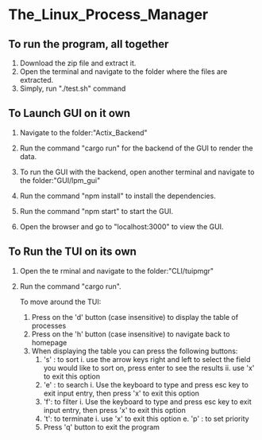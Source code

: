 # The_Linux_Process_Manager

## To run the program, all together
1. Download the zip file and extract it.
2. Open the terminal and navigate to the folder where the files are extracted.
3. Simply, run "./test.sh" command

## To Launch GUI on it own
1. Navigate to the folder:"Actix_Backend"
2. Run the command "cargo run" for the backend of the GUI to render the data.

1. To run the GUI with the backend, open another terminal and navigate to the folder:"GUI/lpm_gui"
2. Run the command "npm install" to install the dependencies.
3. Run the command "npm start" to start the GUI.
4. Open the browser and go to "localhost:3000" to view the GUI.

## To Run the TUI on its own
1. Open the te rminal and navigate to the folder:"CLI/tuipmgr"
2. Run the command "cargo run".

    To move around the TUI:
    1. Press on the 'd' button (case insensitive) to display the table of processes
    2. Press on the 'h' button (case insensitive) to navigate back to homepage
    3. When displaying the table you can press the following buttons:
        1. 's' : to sort
                i. use the arrow keys right and left to select the field you would like to sort on, press enter to see the results
                ii. use 'x' to exit this option
        2. 'e' : to search
                i. Use the keyboard to type and press esc key to exit input entry, then press 'x' to exit this option
        3.  'f': to filter
                i. Use the keyboard to type and press esc key to exit input entry, then press 'x' to exit this option
        4. 't': to terminate
                i. use 'x' to exit this option
            e. 'p' : to set priority 
        5. Press 'q' button to exit the program



